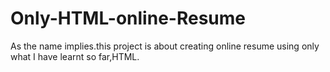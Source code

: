 # Only-HTML-online-Resume
As the name implies.this project is about creating online resume using only what I have learnt so far,HTML.
